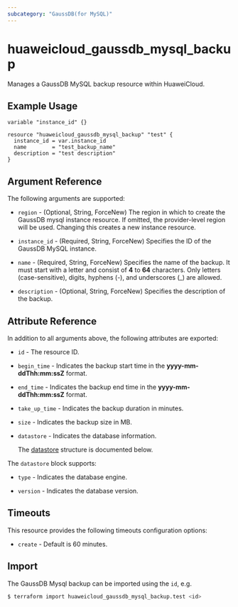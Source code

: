 ```yaml
---
subcategory: "GaussDB(for MySQL)"
---
```


# huaweicloud_gaussdb_mysql_backup

Manages a GaussDB MySQL backup resource within HuaweiCloud.

## Example Usage

```hcl
variable "instance_id" {}

resource "huaweicloud_gaussdb_mysql_backup" "test" {
  instance_id = var.instance_id
  name        = "test_backup_name"
  description = "test description"
}
```

## Argument Reference

The following arguments are supported:

* `region` - (Optional, String, ForceNew) The region in which to create the GaussDB mysql instance resource. If omitted,
  the provider-level region will be used. Changing this creates a new instance resource.

* `instance_id` - (Required, String, ForceNew) Specifies the ID of the GaussDB MySQL instance.

* `name` - (Required, String, ForceNew) Specifies the name of the backup. It must start with a letter and consist of
  **4** to **64** characters. Only letters (case-sensitive), digits, hyphens (-), and underscores (_) are allowed.

* `description` - (Optional, String, ForceNew) Specifies the description of the backup.

## Attribute Reference

In addition to all arguments above, the following attributes are exported:

* `id` - The resource ID.

* `begin_time` - Indicates the backup start time in the **yyyy-mm-ddThh:mm:ssZ** format.

* `end_time` - Indicates the backup end time in the **yyyy-mm-ddThh:mm:ssZ** format.

* `take_up_time` - Indicates the backup duration in minutes.

* `size` - Indicates the backup size in MB.

* `datastore` - Indicates the database information.

  The [datastore](#backup_datastore_struct) structure is documented below.

<a name="backup_datastore_struct"></a>
The `datastore` block supports:

* `type` - Indicates the database engine.

* `version` - Indicates the database version.

## Timeouts

This resource provides the following timeouts configuration options:

* `create` - Default is 60 minutes.

## Import

The GaussDB Mysql backup can be imported using the `id`, e.g.

```bash
$ terraform import huaweicloud_gaussdb_mysql_backup.test <id>
```
